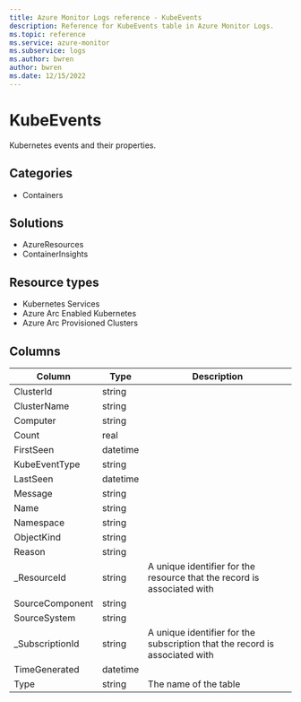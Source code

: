 ```yaml
---
title: Azure Monitor Logs reference - KubeEvents
description: Reference for KubeEvents table in Azure Monitor Logs.
ms.topic: reference
ms.service: azure-monitor
ms.subservice: logs
ms.author: bwren
author: bwren
ms.date: 12/15/2022
---
```


# KubeEvents

 Kubernetes events and their properties.

## Categories

- Containers
## Solutions

- AzureResources
- ContainerInsights
## Resource types

- Kubernetes Services
- Azure Arc Enabled Kubernetes
- Azure Arc Provisioned Clusters




## Columns

| Column | Type | Description |
| --- | --- | --- |
| ClusterId | string |  |
| ClusterName | string |  |
| Computer | string |  |
| Count | real |  |
| FirstSeen | datetime |  |
| KubeEventType | string |  |
| LastSeen | datetime |  |
| Message | string |  |
| Name | string |  |
| Namespace | string |  |
| ObjectKind | string |  |
| Reason | string |  |
| _ResourceId | string | A unique identifier for the resource that the record is associated with |
| SourceComponent | string |  |
| SourceSystem | string |  |
| _SubscriptionId | string | A unique identifier for the subscription that the record is associated with |
| TimeGenerated | datetime |  |
| Type | string | The name of the table |
